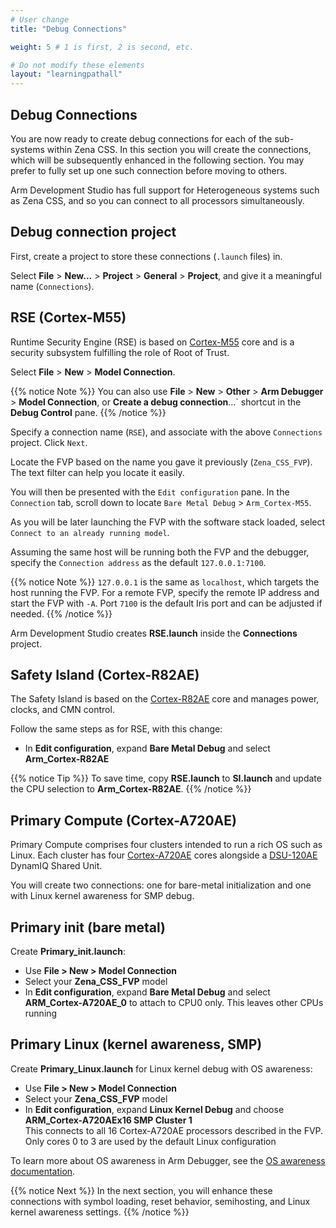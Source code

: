 ```yaml
---
# User change
title: "Debug Connections"

weight: 5 # 1 is first, 2 is second, etc.

# Do not modify these elements
layout: "learningpathall"
---
```


## Debug Connections

You are now ready to create debug connections for each of the sub-systems within Zena CSS. In this section you will create the connections, which will be subsequently enhanced in the following section. You may prefer to fully set up one such connection before moving to others.

Arm Development Studio has full support for Heterogeneous systems such as Zena CSS, and so you can connect to all processors simultaneously.

## Debug connection project

First, create a project to store these connections (`.launch` files) in.

Select **File** > **New...** > **Project** > **General** > **Project**, and give it a meaningful name (`Connections`).

## RSE (Cortex-M55)

Runtime Security Engine (RSE) is based on [Cortex-M55](https://developer.arm.com/Processors/Cortex-M55) core and is a security subsystem fulfilling the role of Root of Trust.

Select **File** > **New** > **Model Connection**.

{{% notice Note %}}
You can also use **File** > **New** > **Other** > **Arm Debugger** > **Model Connection**, or **Create a debug connection**...` shortcut in the **Debug Control** pane.
{{% /notice %}}

Specify a connection name (`RSE`), and associate with the above `Connections` project. Click `Next`.

Locate the FVP based on the name you gave it previously (`Zena_CSS_FVP`). The text filter can help you locate it easily.

You will then be presented with the `Edit configuration` pane. In the `Connection` tab, scroll down to locate `Bare Metal Debug` > `Arm_Cortex-M55`.

As you will be later launching the FVP with the software stack loaded, select `Connect to an already running model`.

Assuming the same host will be running both the FVP and the debugger, specify the `Connection address` as the default `127.0.0.1:7100`.

{{% notice Note %}}
`127.0.0.1` is the same as `localhost`, which targets the host running the FVP. For a remote FVP, specify the remote IP address and start the FVP with `-A`. Port `7100` is the default Iris port and can be adjusted if needed.
{{% /notice %}}

Arm Development Studio creates **RSE.launch** inside the **Connections** project.

## Safety Island (Cortex-R82AE)

The Safety Island is based on the [Cortex-R82AE](https://developer.arm.com/Processors/Cortex-R82AE) core and manages power, clocks, and CMN control.

Follow the same steps as for RSE, with this change:

- In **Edit configuration**, expand **Bare Metal Debug** and select **Arm_Cortex-R82AE**

{{% notice Tip %}}
To save time, copy **RSE.launch** to **SI.launch** and update the CPU selection to **Arm_Cortex-R82AE**.
{{% /notice %}}

## Primary Compute (Cortex-A720AE)

Primary Compute comprises four clusters intended to run a rich OS such as Linux. Each cluster has four [Cortex-A720AE](https://developer.arm.com/Processors/Cortex-A720AE) cores alongside a [DSU-120AE](https://developer.arm.com/Processors/DSU-120AE) DynamIQ Shared Unit.

You will create two connections: one for bare-metal initialization and one with Linux kernel awareness for SMP debug.

## Primary init (bare metal)

Create **Primary_init.launch**:

- Use **File > New > Model Connection**
- Select your **Zena_CSS_FVP** model
- In **Edit configuration**, expand **Bare Metal Debug** and select **ARM_Cortex-A720AE_0** to attach to CPU0 only. This leaves other CPUs running

## Primary Linux (kernel awareness, SMP)

Create **Primary_Linux.launch** for Linux kernel debug with OS awareness:

- Use **File > New > Model Connection**
- Select your **Zena_CSS_FVP** model
- In **Edit configuration**, expand **Linux Kernel Debug** and choose **ARM_Cortex-A720AEx16 SMP Cluster 1**  
   This connects to all 16 Cortex-A720AE processors described in the FVP. Only cores 0 to 3 are used by the default Linux configuration

To learn more about OS awareness in Arm Debugger, see the [OS awareness documentation](https://developer.arm.com/documentation/101470/latest/Debugging-Embedded-Systems/About-OS-awareness).

{{% notice Next %}}
In the next section, you will enhance these connections with symbol loading, reset behavior, semihosting, and Linux kernel awareness settings.
{{% /notice %}}
